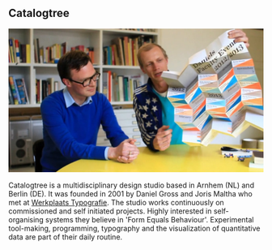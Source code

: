 ## Catalogtree ##

![illustrative images](./daniel-and-joris.jpg)

Catalogtree is a multidisciplinary design studio based in Arnhem (NL) and Berlin (DE). It was founded in 2001 by Daniel Gross and Joris Maltha who met at [Werkplaats Typografie](https://www.werkplaatstypografie.org/). The studio works continuously on commissioned and self initiated projects. Highly interested in self-organising systems they believe in 'Form Equals Behaviour'. Experimental tool-making, programming, typography and the visualization of quantitative data are part of their daily routine.
